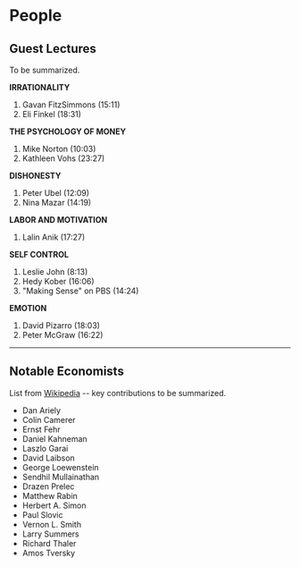 # People

## Guest Lectures

To be summarized.

**IRRATIONALITY**

1. Gavan FitzSimmons (15:11)
2. Eli Finkel (18:31)

**THE PSYCHOLOGY OF MONEY**

1. Mike Norton (10:03)
2. Kathleen Vohs (23:27)

**DISHONESTY**

1. Peter Ubel (12:09)
2. Nina Mazar (14:19)

**LABOR AND MOTIVATION**

1. Lalin Anik (17:27)

**SELF CONTROL**

1. Leslie John (8:13)
2. Hedy Kober (16:06)
3. "Making Sense" on PBS (14:24)

**EMOTION**

1. David Pizarro (18:03)
2. Peter McGraw (16:22)


****


## Notable Economists

List from [Wikipedia](http://en.wikipedia.org/wiki/Behavioral_economics) -- key contributions to be summarized.

* Dan Ariely
* Colin Camerer
* Ernst Fehr
* Daniel Kahneman
* Laszlo Garai
* David Laibson
* George Loewenstein
* Sendhil Mullainathan
* Drazen Prelec
* Matthew Rabin
* Herbert A. Simon
* Paul Slovic
* Vernon L. Smith
* Larry Summers
* Richard Thaler
* Amos Tversky